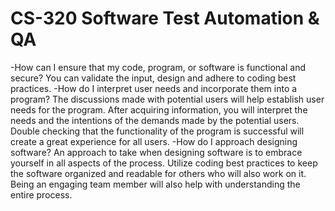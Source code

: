 # CS-320 Software Test Automation & QA
-How can I ensure that my code, program, or software is functional and secure?
You can validate the input, design and adhere to coding best practices. 
-How do I interpret user needs and incorporate them into a program?
The discussions made with potential users will help establish user needs for the program. After acquiring information, you will interpret the needs and the intentions of the demands made by the potential users. Double checking that the functionality of the program is successful will create a great experience for all users.
-How do I approach designing software?
An approach to take when designing software is to embrace yourself in all aspects of the process. Utilize coding best practices to keep the software organized and readable for others who will also work on it. Being an engaging team member will also help with understanding the entire process.
